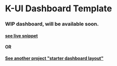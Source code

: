 # K-UI Dashboard Template

### WIP dashboard, will be available soon.

#### [see live snippet](https://kamona-wd.github.io/k-ui-dashboard-vue/)

#### OR

#### [See another project "starter dashboard layout"](https://kamona-wd.github.io/starter-dashboard-layout-vue)
